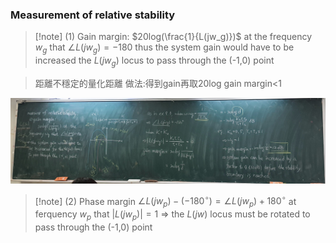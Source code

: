 ### Measurement of relative stability

>[!note] (1) Gain margin:
$20log(\frac{1}{L(jw_g)})$ at the frequency $w_g$ that $\angle L(jw_g)=-180$
thus the system gain would have to be increased the $L(jw_g)$ locus to pass through the (-1,0) point

> 距離不穩定的量化距離
> 做法:得到gain再取20log
> gain margin<1


![](https://raw.githubusercontent.com/Ash0645/image_remote/main/202306071033521.jpeg)

>[!note] (2) Phase margin
>	$\angle L(jw_p)-(-180^\circ)=\angle L(jw_p)+180^\circ$ at ferquency $w_{p}$ that $|L(jw_p)|=1$
>	$\Rightarrow$ the $L(jw)$ locus must be rotated to pass through the (-1,0) point




